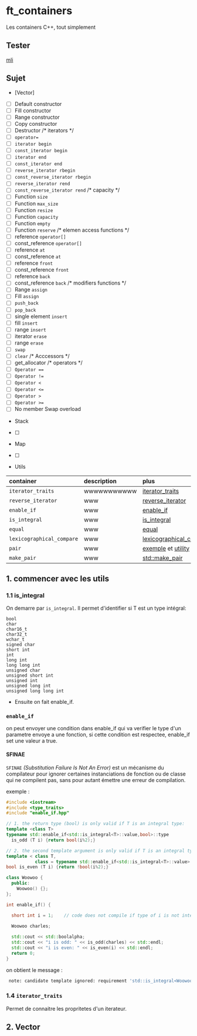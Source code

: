 # ft_containers
Les containers C++, tout simplement

## Tester

[mli](https://github.com/mli42/containers_test)

## Sujet

* [Vector]
- [ ] Default constructor
- [ ] Fill constructor
- [ ] Range constructor
- [ ] Copy constructor
- [ ] Destructor
  /* iterators */
- [ ] `operator=`
- [ ] `iterator begin`
- [ ] `const_iterator begin`
- [ ] `iterator end`
- [ ] `const_iterator end`
- [ ] `reverse_iterator rbegin`
- [ ] `const_reverse_iterator rbegin`
- [ ] `reverse_iterator rend`
- [ ] `const_reverse_iterator rend`
  /* capacity */
- [ ] Function `size`
- [ ] Function `max_size`
- [ ] Function `resize`
- [ ] Function `capacity`
- [ ] Function `empty`
- [ ] Function `reserve`
  /* elemen access functions */
- [ ] reference `operator[]`
- [ ] const_reference `operator[]`
- [ ] reference `at`
- [ ] const_reference `at`
- [ ] reference `front`
- [ ] const_reference `front`
- [ ] reference `back`
- [ ] const_reference `back`
  /* modifiers functions */
- [ ] Range `assign`
- [ ] Fill `assign`
- [ ] `push_back`
- [ ] `pop_back`
- [ ] single element `insert`
- [ ] fill `insert`
- [ ] range `insert`
- [ ] iterator `erase`
- [ ] range `erase`
- [ ] `swap`
- [ ] `clear`
  /* Acccessors */
- [ ] get_allocator
  /* operators */
- [ ] `Operator ==`
- [ ] `Operator !=`
- [ ] `Operator <`
- [ ] `Operator <=`
- [ ] `Operator >`
- [ ] `Operator >=`
- [ ] No member Swap overload

* Stack
- [ ] 

* Map
- [ ] 

* Utils <br/>

| container                 | description | plus |
| :------------------------ | :-- | :---- |
| `iterator_traits`         | wwwwwwwwwww | [iterator_traits](https://www.cplusplus.com/reference/iterator/iterator_traits/) |
| `reverse_iterator`        | www | [reverse_iterator](https://www.cplusplus.com/reference/iterator/reverse_iterator/?kw=reverse_iterator) |
| `enable_if`               | www | [enable_if](https://www.cplusplus.com/reference/type_traits/enable_if/?kw=enable_if) |
| `is_integral`             | www | [is_integral](https://www.cplusplus.com/reference/type_traits/is_integral/?kw=is_integral) |
| `equal`                   | www | [equal](https://www.cplusplus.com/reference/algorithm/equal/?kw=equal) |
| `lexicographical_compare` | www | [lexicographical_compare](https://www.cplusplus.com/reference/algorithm/lexicographical_compare/?kw=lexicographical_compare) |
| `pair`                    | www | [exemple](https://www.cplusplus.com/reference/utility/pair/pair/) et [utility](https://www.cplusplus.com/reference/utility/pair/?kw=pair) |
| `make_pair`               | www | [std::make_pair](https://www.cplusplus.com/reference/utility/make_pair/?kw=make_pair) |


## 1. commencer avec les utils

### 1.1 is_integral

On demarre par `is_integral`. Il permet d'identifier si T est un type intégral:
```
bool
char
char16_t
char32_t
wchar_t
signed char
short int
int
long int
long long int
unsigned char
unsigned short int
unsigned int
unsigned long int
unsigned long long int
```

* Ensuite on fait enable_if.

### ```enable_if```

on peut envoyer une condition dans enable_if qui va verifier le type d'un parametre envoye a une fonction, si cette condition est respectee, enable_if set une valeur a true.

#### SFINAE

```SFINAE``` *(Substitution Failure Is Not An Error)* est un mécanisme du compilateur pour ignorer certaines instanciations de fonction ou de classe qui ne compilent pas, sans pour autant émettre une erreur de compilation.

exemple :
```c++
#include <iostream>
#include <type_traits>
#include "enable_if.hpp"

// 1. the return type (bool) is only valid if T is an integral type:
template <class T>
typename std::enable_if<std::is_integral<T>::value,bool>::type
  is_odd (T i) {return bool(i%2);}

// 2. the second template argument is only valid if T is an integral type:
template < class T,
           class = typename std::enable_if<std::is_integral<T>::value>::type>
bool is_even (T i) {return !bool(i%2);}

class Woowoo {
  public:
    Woowoo() {};
};

int enable_if() {

  short int i = 1;    // code does not compile if type of i is not integral
  
  Woowoo charles;

  std::cout << std::boolalpha;
  std::cout << "i is odd: " << is_odd(charles) << std::endl;
  std::cout << "i is even: " << is_even(i) << std::endl;
  return 0;
}
```

on obtient le message :
```sh
 note: candidate template ignored: requirement 'std::is_integral<Woowoo>::value' was not satisfied [with T = Woowoo]
```
### 1.4 `iterator_traits`

Permet de connaitre les propritetes d'un iterateur.


## 2. Vector
